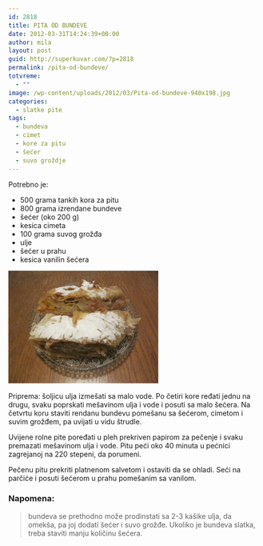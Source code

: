 ```yaml
---
id: 2818
title: PITA OD BUNDEVE
date: 2012-03-31T14:24:39+00:00
author: mila
layout: post
guid: http://superkuvar.com/?p=2818
permalink: /pita-od-bundeve/
totvreme:
  - ""
image: /wp-content/uploads/2012/03/Pita-od-bundeve-940x198.jpg
categories:
  - slatke pite
tags:
  - bundeva
  - cimet
  - kore za pitu
  - šećer
  - suvo groždje
---
```

Potrebno je:

  * 500 grama tankih kora za pitu
  * 800 grama izrendane bundeve
  * šećer (oko 200 g)
  * kesica cimeta
  * 100 grama suvog grožđa
  * ulje
  * šećer u prahu
  * kesica vanilin šećera

<img class="alignnone size-medium wp-image-2835" title="Pita od bundeve" src="/wp-content/uploads/2012/03/Pita-od-bundeve-300x225.jpg" alt="" width="300" height="225" /> 

Priprema: šoljicu ulja izmešati sa malo vode. Po četiri kore ređati jednu na drugu, svaku poprskati mešavinom ulja i vode i posuti sa malo šećera. Na četvrtu koru staviti rendanu bundevu pomešanu sa šećerom, cimetom i suvim grožđem, pa uvijati u vidu štrudle.

Uvijene rolne pite poređati u pleh prekriven papirom za pečenje i svaku premazati mešavinom ulja i vode. Pitu peći oko 40 minuta u pećnici zagrejanoj na 220 stepeni, da porumeni.

Pečenu pitu prekriti platnenom salvetom i ostaviti da se ohladi. Seći na parčiće i posuti šećerom u prahu pomešanim sa vanilom.

### Napomena:
> bundeva se prethodno može prodinstati sa 2-3 kašike ulja, da omekša, pa joj dodati šećer i suvo grožđe. Ukoliko je bundeva slatka, treba staviti manju količinu šećera.